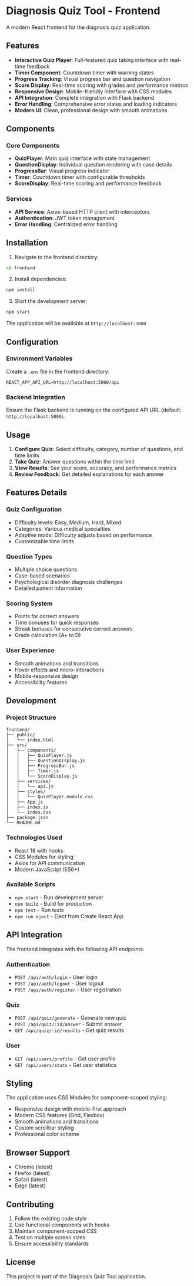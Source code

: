 # Diagnosis Quiz Tool - Frontend

A modern React frontend for the diagnosis quiz application.

## Features

- **Interactive Quiz Player**: Full-featured quiz taking interface with real-time feedback
- **Timer Component**: Countdown timer with warning states
- **Progress Tracking**: Visual progress bar and question navigation
- **Score Display**: Real-time scoring with grades and performance metrics
- **Responsive Design**: Mobile-friendly interface with CSS modules
- **API Integration**: Complete integration with Flask backend
- **Error Handling**: Comprehensive error states and loading indicators
- **Modern UI**: Clean, professional design with smooth animations

## Components

### Core Components

- **QuizPlayer**: Main quiz interface with state management
- **QuestionDisplay**: Individual question rendering with case details
- **ProgressBar**: Visual progress indicator
- **Timer**: Countdown timer with configurable thresholds
- **ScoreDisplay**: Real-time scoring and performance feedback

### Services

- **API Service**: Axios-based HTTP client with interceptors
- **Authentication**: JWT token management
- **Error Handling**: Centralized error handling

## Installation

1. Navigate to the frontend directory:
```bash
cd frontend
```

2. Install dependencies:
```bash
npm install
```

3. Start the development server:
```bash
npm start
```

The application will be available at `http://localhost:3000`

## Configuration

### Environment Variables

Create a `.env` file in the frontend directory:

```
REACT_APP_API_URL=http://localhost:5000/api
```

### Backend Integration

Ensure the Flask backend is running on the configured API URL (default: `http://localhost:5000`).

## Usage

1. **Configure Quiz**: Select difficulty, category, number of questions, and time limits
2. **Take Quiz**: Answer questions within the time limit
3. **View Results**: See your score, accuracy, and performance metrics
4. **Review Feedback**: Get detailed explanations for each answer

## Features Details

### Quiz Configuration
- Difficulty levels: Easy, Medium, Hard, Mixed
- Categories: Various medical specialties
- Adaptive mode: Difficulty adjusts based on performance
- Customizable time limits

### Question Types
- Multiple choice questions
- Case-based scenarios
- Psychological disorder diagnosis challenges
- Detailed patient information

### Scoring System
- Points for correct answers
- Time bonuses for quick responses
- Streak bonuses for consecutive correct answers
- Grade calculation (A+ to D)

### User Experience
- Smooth animations and transitions
- Hover effects and micro-interactions
- Mobile-responsive design
- Accessibility features

## Development

### Project Structure
```
frontend/
├── public/
│   └── index.html
├── src/
│   ├── components/
│   │   ├── QuizPlayer.js
│   │   ├── QuestionDisplay.js
│   │   ├── ProgressBar.js
│   │   ├── Timer.js
│   │   └── ScoreDisplay.js
│   ├── services/
│   │   └── api.js
│   ├── styles/
│   │   └── QuizPlayer.module.css
│   ├── App.js
│   ├── index.js
│   └── index.css
├── package.json
└── README.md
```

### Technologies Used
- React 18 with hooks
- CSS Modules for styling
- Axios for API communication
- Modern JavaScript (ES6+)

### Available Scripts

- `npm start` - Run development server
- `npm build` - Build for production
- `npm test` - Run tests
- `npm run eject` - Eject from Create React App

## API Integration

The frontend integrates with the following API endpoints:

### Authentication
- `POST /api/auth/login` - User login
- `POST /api/auth/logout` - User logout
- `POST /api/auth/register` - User registration

### Quiz
- `POST /api/quiz/generate` - Generate new quiz
- `POST /api/quiz/:id/answer` - Submit answer
- `GET /api/quiz/:id/results` - Get quiz results

### User
- `GET /api/users/profile` - Get user profile
- `GET /api/users/stats` - Get user statistics

## Styling

The application uses CSS Modules for component-scoped styling:

- Responsive design with mobile-first approach
- Modern CSS features (Grid, Flexbox)
- Smooth animations and transitions
- Custom scrollbar styling
- Professional color scheme

## Browser Support

- Chrome (latest)
- Firefox (latest)
- Safari (latest)
- Edge (latest)

## Contributing

1. Follow the existing code style
2. Use functional components with hooks
3. Maintain component-scoped CSS
4. Test on multiple screen sizes
5. Ensure accessibility standards

## License

This project is part of the Diagnosis Quiz Tool application.